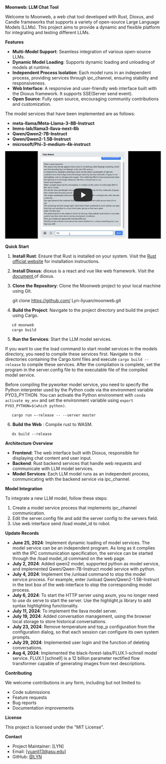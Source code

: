 **Moonweb: LLM Chat Tool**

Welcome to Moonweb, a web chat tool developed with Rust, Dioxus, and Candle frameworks that supports a variety of open-source Large Language Models (LLMs). This project aims to provide a dynamic and flexible platform for integrating and testing different LLMs.

**Features**

- **Multi-Model Support**: Seamless integration of various open-source LLMs.
- **Dynamic Model Loading**: Supports dynamic loading and unloading of models at runtime.
- **Independent Process Isolation**: Each model runs in an independent process, providing services through ipc_channel, ensuring stability and responsiveness.
- **Web Interface**: A responsive and user-friendly web interface built with the Dioxus framework. It supports SSE(Server send event).
- **Open Source**: Fully open source, encouraging community contributions and customization.

The model services that have been implemented are as follows:

- **meta-llama/Meta-Llama-3-8B-Instruct**
- **lmms-lab/llama3-llava-next-8b**
- **Qwen/Qwen2-7B-Instruct**
- **Qwen/Qwen2-1.5B-Instruct**
- **microsoft/Phi-3-medium-4k-instruct**


[![Moonweb Screen Recording Video](https://github.com/Lyn-liyuan/moonweb/blob/main/youtube--play.jpg?raw=true)](https://youtu.be/AfdswX82FOo "Moonweb Screen Recording Video")

**Quick Start**

1. **Install Rust**: Ensure that Rust is installed on your system. Visit the [Rust official website](https://www.rust-lang.org/) for installation instructions.
2. **Install Dioxus**: dioxus is a react and vue like web framework. Visit the [document ](https://dioxuslabs.com/learn/0.5/getting_started)of dioxus.
3. **Clone the Repository**: Clone the Moonweb project to your local machine using Git.

   git clone https://github.com/ Lyn-liyuan/moonweb.git

4. **Build the Project**: Navigate to the project directory and build the project using Cargo.
   
```shell
   cd moonweb
   cargo build
```
5. **Run the Services**: Start the LLM model services.

If you want to use the load command to start model services in the models directory, you need to compile these services first. Navigate to the directories containing the Cargo.toml files and execute `cargo build --release` to compile these services. After the compilation is complete, set the program in the server.config file to the executable file of the compiled model service.

Before compiling the pyworker model service, you need to specify the Python interpreter used by the Python code via the environment variable PYO3_PYTHON. You can activate the Python environment with `conda activate my_env` and set the environment variable using `export PYO3_PYTHON=$(which python)`.

```shell
   cargo run –-release -- --server master
```
6. **Build the Web** : Compile rust to WASM.
```shell
   dx build --release
```
**Architecture Overview**

- **Frontend**: The web interface built with Dioxus, responsible for displaying chat content and user input.
- **Backend**: Rust backend services that handle web requests and communicate with LLM model services.
- **Model Services**: Each LLM model runs as an independent process, communicating with the backend service via ipc_channel.

**Model Integration**

To integrate a new LLM model, follow these steps:

1. Create a model service process that implements ipc_channel communication.
2. Edit the server.config file and add the server config to the servers field.
3. Use web interface send /load model_id to robot.

**Update Records**
- **June 25, 2024**: Implement dynamic loading of model services. The model service can be an independent program. As long as it complies with the IPC communication specification, the service can be started through the /load model_id command on the web page.
- **July 2, 2024**: Added qwen2 model, supported python as model service, and implemented Qwen/Qwen-7B-Instruct model service with python.
- **July 4, 2024**: Implement the /unload command to stop the model service process. For example, enter /unload Qwen/Qwen2-1.5B-Instruct in the text box of the web interface to stop the corresponding model process.
- **July 6, 2024**: To start the HTTP server using axum, you no longer need to use dx serve to start the server. Use the highlight.js library to add syntax highlighting functionality.
- **July 11, 2024**: To implement the llava model server.
- **July 19, 2024**: Added conversation management, using the browser local storage to store historical conversations.
- **July 23, 2024**: Remove temperature and top_p configuration from the configuration dialog, so that each session can configure its own system prompts.
- **July 29, 2024**: Implemented user login and the function of deleting conversations.
- **Aug 4, 2024**: Implemented the black-forest-labs/FLUX.1-schnell model service. FLUX.1 [schnell] is a 12 billion parameter rectified flow transformer capable of generating images from text descriptions.

**Contributing**

We welcome contributions in any form, including but not limited to:

- Code submissions
- Feature requests
- Bug reports
- Documentation improvements


**License**

This project is licensed under the "MIT License".

**Contact**

- Project Maintainer: [LYN]
- Email: [yuanli13@asu.edu]
- GitHub: [@LYN](https://github.com/Lyn-liyuan)
